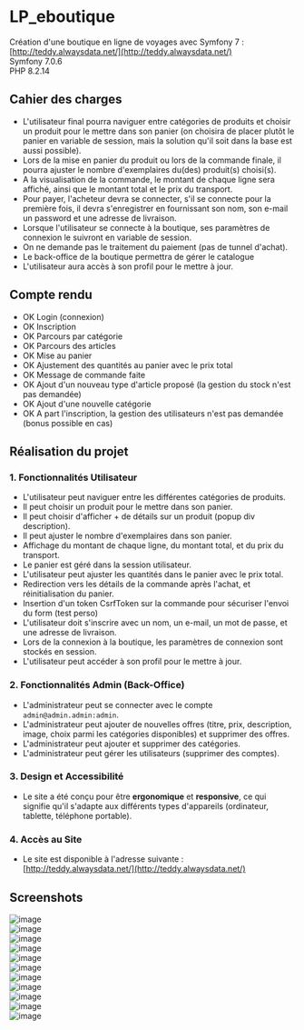 # LP_eboutique
Création d'une boutique en ligne de voyages avec Symfony 7 : [http://teddy.alwaysdata.net/](http://teddy.alwaysdata.net/)  
Symfony 7.0.6  
PHP 8.2.14  

## Cahier des charges
- L'utilisateur final pourra naviguer entre catégories de produits et choisir un produit pour le mettre dans son panier (on choisira de placer plutôt le panier en variable de session, mais la solution qu'il soit dans la base est aussi possible).
- Lors de la mise en panier du produit ou lors de la commande finale, il pourra ajuster le nombre d'exemplaires du(des) produit(s) choisi(s).
- A la visualisation de la commande, le montant de chaque ligne sera affiché, ainsi que le montant total et le prix du transport.
- Pour payer, l'acheteur devra se connecter, s'il se connecte pour la première fois, il devra s'enregistrer en fournissant son nom,  son e-mail un password et une adresse de livraison.
- Lorsque l'utilisateur se connecte à la boutique, ses paramètres de connexion le suivront en variable de session.
- On ne demande pas le traitement du paiement (pas de tunnel d'achat).
- Le back-office de la boutique permettra de gérer le catalogue
- L'utilisateur aura accès à son profil pour le mettre à jour.

## Compte rendu
- OK Login (connexion)
- OK Inscription
- OK Parcours par catégorie
- OK Parcours des articles
- OK Mise au panier
- OK Ajustement des quantités au panier avec le prix total
- OK Message de commande faite
- OK Ajout d'un nouveau type d'article proposé (la gestion du stock n'est pas demandée)
- OK Ajout d'une nouvelle catégorie
- OK A part l'inscription, la gestion des utilisateurs n'est pas demandée (bonus possible en cas)


## Réalisation du projet
### 1. Fonctionnalités Utilisateur
- L'utilisateur peut naviguer entre les différentes catégories de produits.
- Il peut choisir un produit pour le mettre dans son panier.
- Il peut choisir d'afficher + de détails sur un produit (popup div description).
- Il peut ajuster le nombre d'exemplaires dans son panier.
- Affichage du montant de chaque ligne, du montant total, et du prix du transport.
- Le panier est géré dans la session utilisateur.
- L'utilisateur peut ajuster les quantités dans le panier avec le prix total.
- Redirection vers les détails de la commande après l'achat, et réinitialisation du panier.
- Insertion d'un token CsrfToken sur la commande pour sécuriser l'envoi du form (test perso)
- L'utilisateur doit s'inscrire avec un nom, un e-mail, un mot de passe, et une adresse de livraison.
- Lors de la connexion à la boutique, les paramètres de connexion sont stockés en session.
- L'utilisateur peut accéder à son profil pour le mettre à jour.
### 2. Fonctionnalités Admin (Back-Office)
- L'administrateur peut se connecter avec le compte `admin@admin.admin:admin`.
- L'administrateur peut ajouter de nouvelles offres (titre, prix, description, image, choix parmi les catégories disponibles) et supprimer des offres.
- L'administrateur peut ajouter et supprimer des catégories.
- L'administrateur peut gérer les utilisateurs (supprimer des comptes).
### 3. Design et Accessibilité
- Le site a été conçu pour être **ergonomique** et **responsive**, ce qui signifie qu'il s'adapte aux différents types d'appareils (ordinateur, tablette, téléphone portable).
### 4. Accès au Site
- Le site est disponible à l'adresse suivante : [http://teddy.alwaysdata.net/](http://teddy.alwaysdata.net/)

## Screenshots
![image](https://github.com/teddyfresnes/LP_eboutique/assets/80900011/d137c362-8d8c-4450-92d9-6a393afb0f22)  
![image](https://github.com/teddyfresnes/LP_eboutique/assets/80900011/24452691-76f5-41d5-86e2-3a1584ded938)  
![image](https://github.com/teddyfresnes/LP_eboutique/assets/80900011/cfb641de-e1e0-452d-9d7c-58180940da0f)  
![image](https://github.com/teddyfresnes/LP_eboutique/assets/80900011/9711bb24-5011-48ab-ad0c-e9aab8a27511)  
![image](https://github.com/teddyfresnes/LP_eboutique/assets/80900011/13547ac4-5726-4aa9-beda-e196384784e2)  
![image](https://github.com/teddyfresnes/LP_eboutique/assets/80900011/237d7b6f-2333-4074-97b3-8953e0d5bb6d)  
![image](https://github.com/teddyfresnes/LP_eboutique/assets/80900011/8ce1bcaa-eadd-4db2-84d8-f0209ab6f2dc)  
![image](https://github.com/teddyfresnes/LP_eboutique/assets/80900011/b754290b-57df-4cd8-820e-25d8bc2bbe7c)  
![image](https://github.com/teddyfresnes/LP_eboutique/assets/80900011/4c555184-6086-48f4-b2ae-ee4909e418bd)  
![image](https://github.com/teddyfresnes/LP_eboutique/assets/80900011/82682904-8da5-4e71-a9a9-005f8c32b60b)  
![image](https://github.com/teddyfresnes/LP_eboutique/assets/80900011/dcaccb99-b9c7-4458-af6d-f73e710ca28c)  









